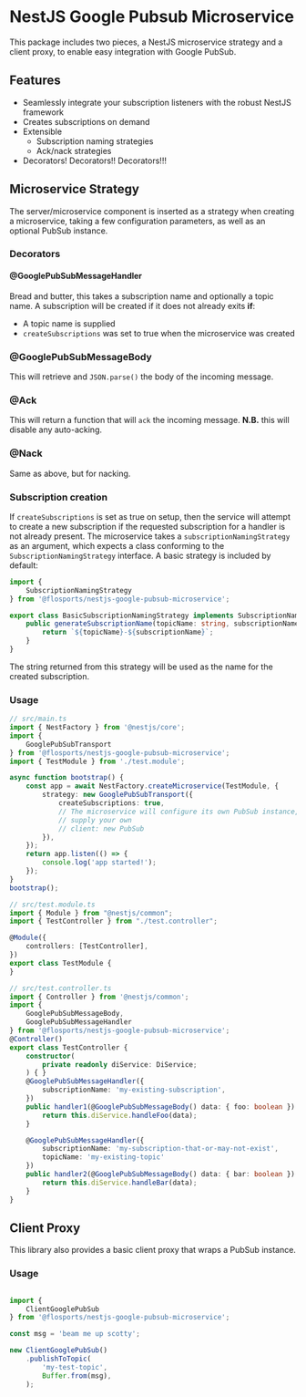 # NestJS Google Pubsub Microservice

This package includes two pieces, a NestJS microservice strategy and a client proxy, to enable
easy integration with Google PubSub.

## Features

- Seamlessly integrate your subscription listeners with the robust NestJS framework
- Creates subscriptions on demand
- Extensible
  - Subscription naming strategies
  - Ack/nack strategies
- Decorators! Decorators!! Decorators!!!

## Microservice Strategy

The server/microservice component is inserted as a strategy when creating a microservice, taking a 
few configuration parameters, as well as an optional PubSub instance.

### Decorators

#### @GooglePubSubMessageHandler
Bread and butter, this takes a subscription name and optionally a topic name. A subscription will be
created if it does not already exits **if**:
- A topic name is supplied
- `createSubscriptions` was set to true when the microservice was created

### @GooglePubSubMessageBody
This will retrieve and `JSON.parse()` the body of the incoming message.

### @Ack
This will return a function that will `ack` the incoming message.
**N.B.** this will disable any auto-acking.

### @Nack
Same as above, but for nacking.


### Subscription creation
If `createSubscriptions` is set as true on setup, then the service will attempt to create a new
subscription if the requested subscription for a handler is not already present.
The microservice takes a `subscriptionNamingStrategy` as an argument, which expects a class conforming
to the `SubscriptionNamingStrategy` interface. A basic strategy is included by default:

```typescript
import {
    SubscriptionNamingStrategy
} from '@flosports/nestjs-google-pubsub-microservice';

export class BasicSubscriptionNamingStrategy implements SubscriptionNamingStrategy {
    public generateSubscriptionName(topicName: string, subscriptionName: string): string {
        return `${topicName}-${subscriptionName}`;
    }
}
```

The string returned from this strategy will be used as the name for the created subscription.

### Usage
```typescript
// src/main.ts
import { NestFactory } from '@nestjs/core';
import {
    GooglePubSubTransport
} from '@flosports/nestjs-google-pubsub-microservice';
import { TestModule } from './test.module';

async function bootstrap() {
    const app = await NestFactory.createMicroservice(TestModule, {
        strategy: new GooglePubSubTransport({
            createSubscriptions: true,
            // The microservice will configure its own PubSub instance, but you're free to
            // supply your own
            // client: new PubSub
        }),
    });
    return app.listen(() => {
        console.log('app started!');
    });
}
bootstrap();

// src/test.module.ts
import { Module } from "@nestjs/common";
import { TestController } from "./test.controller";

@Module({
    controllers: [TestController],
})
export class TestModule {
}

// src/test.controller.ts
import { Controller } from '@nestjs/common';
import {
    GooglePubSubMessageBody,
    GooglePubSubMessageHandler
} from '@flosports/nestjs-google-pubsub-microservice';
@Controller()
export class TestController {
    constructor(
        private readonly diService: DiService;
    ) { }
    @GooglePubSubMessageHandler({
        subscriptionName: 'my-existing-subscription',
    })
    public handler1(@GooglePubSubMessageBody() data: { foo: boolean }): void {
        return this.diService.handleFoo(data);
    }

    @GooglePubSubMessageHandler({
        subscriptionName: 'my-subscription-that-or-may-not-exist',
        topicName: 'my-existing-topic'
    })
    public handler2(@GooglePubSubMessageBody() data: { bar: boolean }): void {
        return this.diService.handleBar(data);
    }
}
```

## Client Proxy

This library also provides a basic client proxy that wraps a PubSub instance.

### Usage
```typescript

import {
    ClientGooglePubSub
} from '@flosports/nestjs-google-pubsub-microservice';

const msg = 'beam me up scotty';

new ClientGooglePubSub()
    .publishToTopic(
        'my-test-topic',
        Buffer.from(msg),
    );
```